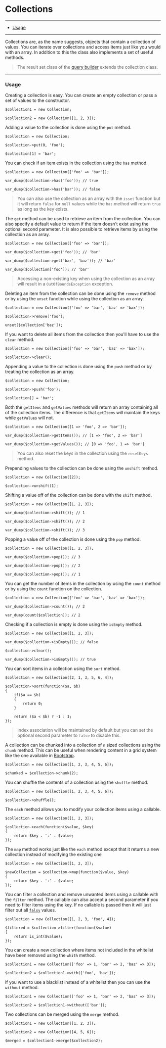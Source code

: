 # Collections

--------------------------------------------------------

* [Usage](#usage)

--------------------------------------------------------

Collections are, as the name suggests, objects that contain a collection of values. You can iterate over collections and access items just like you would with an array. In addition to this the class also implements a set of useful methods.

> The result set class of the [query builder](:base_url:/docs/:version:/databases-sql:query-builder) extends the collection class.

--------------------------------------------------------

<a id="usage"></a>

### Usage

Creating a collection is easy. You can create an empty collection or pass a set of values to the constructor.

```
$collection1 = new Collection;

$collection2 = new Collection([1, 2, 3]);
```

Adding a value to the collection is done using the `put` method.

```
$collection = new Collection;

$collection->put(0, 'foo');

$collection[1] = 'bar';
```

You can check if an item exists in the collection using the `has` method.

```
$collection = new Collection(['foo' => 'bar']);

var_dump($collection->has('foo')); // true

var_dump($collection->has('bar')); // false
```

> You can also use the collection as an array with the `isset` function but it will return `false` for `null` values while the `has` method will return `true` as long as the key exists.

The `get` method can be used to retrieve an item from the collection. You can also specify a default value to return if the item doesn't exist using the optional second parameter. It is also possible to retrieve items by using the collection as an array.

```
$collection = new Collection(['foo' => 'bar']);

var_dump($collection->get('foo')); // 'bar'

var_dump($collection->get('bar', 'baz')); // 'baz'

var_dump($collection['foo']); // 'bar'
```

> Accessing a non-existing key when using the collection as an array will result in a `OutOfBoundsException` exception.

Deleting an item from the collection can be done using the `remove` method or by using the `unset` function while using the collection as an array.

```
$collection = new Collection(['foo' => 'bar', 'baz' => 'bax']);

$collection->remove('foo');

unset($collection['baz']);
```

If you want to delete all items from the collection then you'll have to use the `clear` method.

```
$collection = new Collection(['foo' => 'bar', 'baz' => 'bax']);

$collection->clear();
```

Appending a value to the collection is done using the `push` method or by treating the collection as an array.

```
$collection = new Collection;

$collection->push('foo');

$collection[] = 'bar';
```

Both the `getItems` and `getValues` methods will return an array containing all of the collection items. The difference is that `getItems` will maintain the keys while `getValues` will not.

```
$collection = new Collection([1 => 'foo', 2 => 'bar']);

var_dump($collection->getItems()); // [1 => 'foo', 2 => 'bar']

var_dump($collection->getValues()); // [0 => 'foo', 1 => 'bar']
```

> You can also reset the keys in the collection using the `resetKeys` method.

Prepending values to the collection can be done using the `unshift` method.

```
$collection = new Collection([2]);

$collection->unshift(1);
```

Shifting a value off of the collection can be done with the `shift` method.

```
$collection = new Collection([1, 2, 3]);

var_dump($collection->shift()); // 1

var_dump($collection->shift()); // 2

var_dump($collection->shift()); // 3
```

Popping a value off of the collection is done using the `pop` method.

```
$collection = new Collection([1, 2, 3]);

var_dump($collection->pop()); // 3

var_dump($collection->pop()); // 2

var_dump($collection->pop()); // 1
```

You can get the number of items in the collection by using the `count` method or by using the `count` function on the collection.

```
$collection = new Collection(['foo' => 'bar', 'baz' => 'bax']);

var_dump($collection->count()); // 2

var_dump(count($collection)); // 2
```

Checking if a collection is empty is done using the `isEmpty` method.

```
$collection = new Collection([1, 2, 3]);

var_dump($collection->isEmpty()); // false

$collection->clear();

var_dump($collection->isEmpty()); // true
```

You can sort items in a collection using the `sort` method.

```
$collection = new Collection([2, 1, 3, 5, 6, 4]);

$collection->sort(function($a, $b)
{
	if($a == $b)
	{
		return 0;
	}

	return ($a < $b) ? -1 : 1;
});
```

> Index association will be maintained by default but you can set the optional second parameter to `false` to disable this.

A collection can be chunked into a collection of `n` sized collections using the `chunk` method. This can be useful when rendering content in a grid system like the one available in [Bootstrap](https://getbootstrap.com).

```
$collection = new Collection([1, 2, 3, 4, 5, 6]);

$chunked = $collection->chunk(2);
```

You can shuffle the contents of a collection using the `shuffle` method.

```
$collection = new Collection([1, 2, 3, 4, 5, 6]);

$collection->shuffle();
```

The `each` method allows you to modify your collection items using a callable.

```
$collection = new Collection([1, 2, 3]);

$collection->each(function($value, $key)
{
	return $key . ':' . $value;
});
```

The `map` method works just like the `each` method except that it returns a new collection instead of modifying the existing one

```
$collection = new Collection([1, 2, 3]);

$newCollection = $collection->map(function($value, $key)
{
	return $key . ':' . $value;
});
```

You can filter a collection and remove unwanted items using a callable with the `filter` method. The callable can also accept a second parameter if you need to filter items using the key. If no callable is passed then it will just filter out all [`falsy`](https://php.net/manual/en/language.types.boolean.php#language.types.boolean.casting) values.

```
$collection = new Collection([1, 2, 3, 'foo', 4]);

$filtered = $collection->filter(function($value)
{
	return is_int($value);
});
```

You can create a new collection where items not included in the whitelist have been removed using the `whith` method.

```
$collection1 = new Collection(['foo' => 1, 'bar' => 2, 'baz' => 3]);

$collection2 = $collection1->with(['foo', 'baz']);
```

If you want to use a blacklist instead of a whitelist then you can use the `without` method.

```
$collection1 = new Collection(['foo' => 1, 'bar' => 2, 'baz' => 3]);

$collection2 = $collection1->without(['bar']);
```

Two collections can be merged using the `merge` method.

```
$collection1 = new Collection([1, 2, 3]);

$collection2 = new Collection([4, 5, 6]);

$merged = $collection1->merge($collection2);
```
